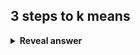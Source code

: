 ## 3 steps to k means
<details>
<summary><b>Reveal answer</b></summary>
1 Choose K random data points to be initial cluster centroids<br><br>Repeat until convergence:&nbsp;<br>2 Assign each data point to the closest centroid<br>3. Recompute the centroids locations using the current points in each cluster<br><br><img src="../../../../../media/paste-070da0c716b9af4cd932e5ff61f2aff38afd2869.jpg">
</details>
